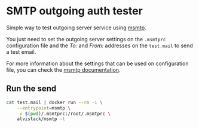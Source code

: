 # SMTP outgoing auth tester

Simple way to test outgoing server service using [msmtp](https://marlam.de/msmtp/).

You just need to set the outgoing server settings on the `.msmtprc` configuration file and the *To:* and *From:* addresses on the `test.mail` to send a test email.

For more information about the settings that can be used on configuration file, you can check the [msmtp documentation](https://marlam.de/msmtp/msmtp.html).

## Run the send

```bash
cat test.mail | docker run --rm -i \
    --entrypoint=msmtp \
    -v $(pwd)/.msmtprc:/root/.msmtprc \
    alvistack/msmtp -t
```
